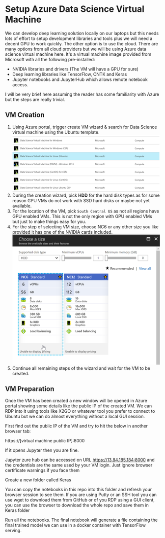 # Setup Azure Data Science Virtual Machine

We can develop deep learning solution locally on our laptops but this needs lots of effort to setup development libraries and tools plus we will need a decent GPU to work quickly. The other option is to use the cloud. There are many options from all cloud providers but we will be using Azure data science virtual machine here. It's a virtual machine image provided from Microsoft with all the following pre-installed:

* NVIDIA libraries and drivers (The VM will have a GPU for sure)
* Deep learning libraries like TensorFlow, CNTK and Keras
* Jupyter notebooks and JupyterHub which allows remote notebook access.

I will be very brief here assuming the reader has some familiarity with Azure but the steps are really trivial.

## VM Creation
1. Using Azure portal, trigger create VM wizard & search for Data Science virtual machine using the Ubuntu template.
![data-science-vm](../images/data-science-vm.png)
1. During the creation wizard, pick **HDD** for the hard disk types as for some reason GPU VMs 
do not work with SSD hard disks or maybe not yet available.
1. For the location of the VM, pick `South Central US` as not all regions have GPU enabled VMs.
   This is not the only region with GPU enabled VMs but just to make things easy for you.
1. For the step of selecting VM size, choose NC6 or any other size you like provided it has one of the NVIDIA cards included.
![choose-vm-size](../images/choose-vm-size.png)
1. Continue all remaining steps of the wizard and wait for the VM to be created.
 
## VM Preparation

Once the VM has been created a new window will be opened in Azure portal showing some details like the public IP of the created VM. We can RDP into it using tools like X2GO or whatever tool you prefer to connect to Ubuntu but we can do almost everything without a local GUI session.

First find out the public IP of the VM and try to hit the below in another browser tab:

https://[virtual machine public IP]:8000

If it opens Jupyter then you are fine.

Jupyter zure hub can be accessed on URL https://13.84.185.184:8000 and the credentials are the same used by your VM login. Just ignore browser certificate warnings if you face them

Create a new folder called Keras

You can copy the notebooks in this repo into this folder and refresh your browser session to see them. If you are using Putty or an SSH tool you can use wget to download them from GitHub or of you RDP using a GUI client, you can use the browser to download the whole repo and save them in Keras folder


Run all the notebooks. The final notebook will generate a file containing the final trained model we can use in a docker container with TensorFlow serving. 